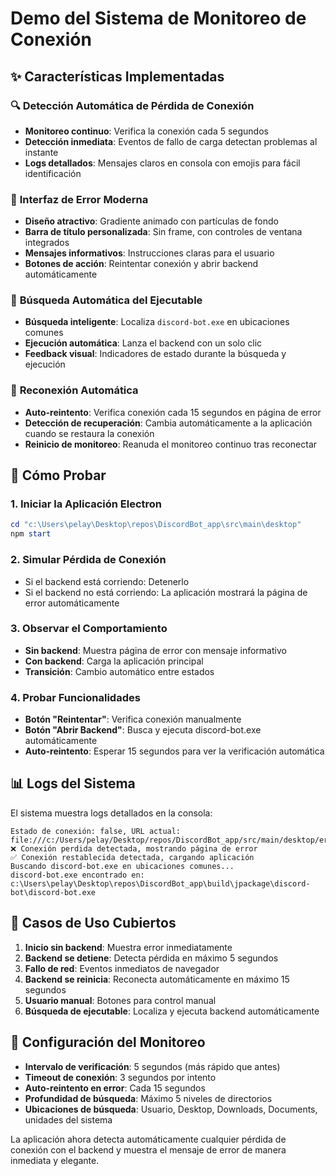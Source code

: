 # Demo del Sistema de Monitoreo de Conexión

## ✨ Características Implementadas

### 🔍 **Detección Automática de Pérdida de Conexión**
- **Monitoreo continuo**: Verifica la conexión cada 5 segundos
- **Detección inmediata**: Eventos de fallo de carga detectan problemas al instante
- **Logs detallados**: Mensajes claros en consola con emojis para fácil identificación

### 📱 **Interfaz de Error Moderna**
- **Diseño atractivo**: Gradiente animado con partículas de fondo
- **Barra de título personalizada**: Sin frame, con controles de ventana integrados
- **Mensajes informativos**: Instrucciones claras para el usuario
- **Botones de acción**: Reintentar conexión y abrir backend automáticamente

### 🚀 **Búsqueda Automática del Ejecutable**
- **Búsqueda inteligente**: Localiza `discord-bot.exe` en ubicaciones comunes
- **Ejecución automática**: Lanza el backend con un solo clic
- **Feedback visual**: Indicadores de estado durante la búsqueda y ejecución

### 🔄 **Reconexión Automática**
- **Auto-reintento**: Verifica conexión cada 15 segundos en página de error
- **Detección de recuperación**: Cambia automáticamente a la aplicación cuando se restaura la conexión
- **Reinicio de monitoreo**: Reanuda el monitoreo continuo tras reconectar

## 🧪 **Cómo Probar**

### 1. **Iniciar la Aplicación Electron**
```powershell
cd "c:\Users\pelay\Desktop\repos\DiscordBot_app\src\main\desktop"
npm start
```

### 2. **Simular Pérdida de Conexión**
- Si el backend está corriendo: Detenerlo
- Si el backend no está corriendo: La aplicación mostrará la página de error automáticamente

### 3. **Observar el Comportamiento**
- **Sin backend**: Muestra página de error con mensaje informativo
- **Con backend**: Carga la aplicación principal
- **Transición**: Cambio automático entre estados

### 4. **Probar Funcionalidades**
- **Botón "Reintentar"**: Verifica conexión manualmente
- **Botón "Abrir Backend"**: Busca y ejecuta discord-bot.exe automáticamente
- **Auto-reintento**: Esperar 15 segundos para ver la verificación automática

## 📊 **Logs del Sistema**

El sistema muestra logs detallados en la consola:

```
Estado de conexión: false, URL actual: file:///c:/Users/pelay/Desktop/repos/DiscordBot_app/src/main/desktop/error.html
❌ Conexión perdida detectada, mostrando página de error
✅ Conexión restablecida detectada, cargando aplicación
Buscando discord-bot.exe en ubicaciones comunes...
discord-bot.exe encontrado en: c:\Users\pelay\Desktop\repos\DiscordBot_app\build\jpackage\discord-bot\discord-bot.exe
```

## 🎯 **Casos de Uso Cubiertos**

1. **Inicio sin backend**: Muestra error inmediatamente
2. **Backend se detiene**: Detecta pérdida en máximo 5 segundos
3. **Fallo de red**: Eventos inmediatos de navegador
4. **Backend se reinicia**: Reconecta automáticamente en máximo 15 segundos
5. **Usuario manual**: Botones para control manual
6. **Búsqueda de ejecutable**: Localiza y ejecuta backend automáticamente

## 🔧 **Configuración del Monitoreo**

- **Intervalo de verificación**: 5 segundos (más rápido que antes)
- **Timeout de conexión**: 3 segundos por intento
- **Auto-reintento en error**: Cada 15 segundos
- **Profundidad de búsqueda**: Máximo 5 niveles de directorios
- **Ubicaciones de búsqueda**: Usuario, Desktop, Downloads, Documents, unidades del sistema

La aplicación ahora detecta automáticamente cualquier pérdida de conexión con el backend y muestra el mensaje de error de manera inmediata y elegante.
